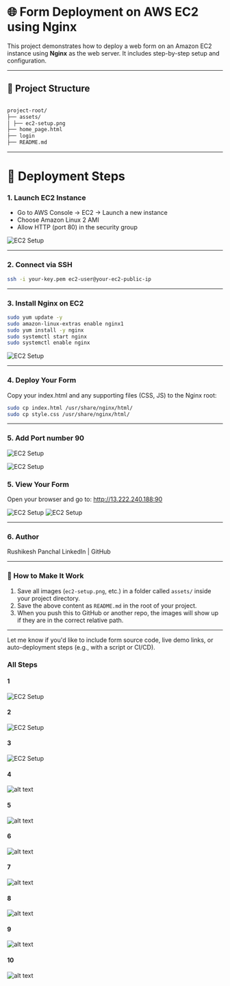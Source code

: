 # 🌐 Form Deployment on AWS EC2 using Nginx

This project demonstrates how to deploy a web form on an Amazon EC2 instance using **Nginx** as the web server. It includes step-by-step setup and configuration.

---

## 📁 Project Structure

```bash

project-root/
├── assets/
│ ├── ec2-setup.png
├── home_page.html
├── login
├── README.md
```

---

# 🚀 Deployment Steps

### 1. Launch EC2 Instance

- Go to AWS Console → EC2 → Launch a new instance
- Choose Amazon Linux 2 AMI
- Allow HTTP (port 80) in the security group

![EC2 Setup](./assets/EC2_image.png)

---

### 2. Connect via SSH

```bash
ssh -i your-key.pem ec2-user@your-ec2-public-ip
```

---

### 3. Install Nginx on EC2

```bash
sudo yum update -y
sudo amazon-linux-extras enable nginx1
sudo yum install -y nginx
sudo systemctl start nginx
sudo systemctl enable nginx
```

![EC2 Setup](./assets/step_1.png)

---

### 4. Deploy Your Form

Copy your index.html and any supporting files (CSS, JS) to the Nginx root:

```bash
sudo cp index.html /usr/share/nginx/html/
sudo cp style.css /usr/share/nginx/html/
```

---

### 5. Add Port number 90

![EC2 Setup](./assets/add_90_port.png)

![EC2 Setup](./assets/90_port_added.png)

### 5. View Your Form

Open your browser and go to:
<http://13.222.240.188:90>

![EC2 Setup](./assets/about.png)
![EC2 Setup](./assets/login.png)

---

### 6. Author

Rushikesh Panchal
LinkedIn | GitHub

---

### 📝 How to Make It Work

1. Save all images (`ec2-setup.png`, etc.) in a folder called `assets/` inside your project directory.
2. Save the above content as `README.md` in the root of your project.
3. When you push this to GitHub or another repo, the images will show up if they are in the correct relative path.

---

Let me know if you'd like to include form source code, live demo links, or auto-deployment steps (e.g., with a script or CI/CD).

### All Steps

#### 1

![EC2 Setup](./assets/step_1.png)

#### 2

![EC2 Setup](./assets/step_2.png)

#### 3

![EC2 Setup](./assets/step_3.png)

#### 4

![alt text](./assets/step_5.png)

#### 5

![alt text](./assets/step_6.png)

#### 6

![alt text](./assets/step_7.png)

#### 7

![alt text](./assets/step_8.png)

#### 8

![alt text](./assets/step_9.png)

#### 9

![alt text](./assets/step_10.png)

#### 10

![alt text](./assets/step_11.png)

